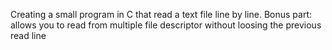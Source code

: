 Creating a small program in C that read a text file line by line.
Bonus part: allows you to read from multiple file descriptor without loosing the previous read line
